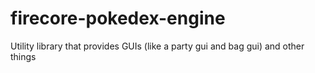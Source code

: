 # firecore-pokedex-engine

Utility library that provides GUIs (like a party gui and bag gui) and other things